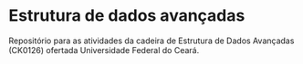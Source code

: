 # Estrutura de dados avançadas

Repositório para as atividades da cadeira de Estrutura de Dados Avançadas (CK0126)
ofertada Universidade Federal do Ceará.
